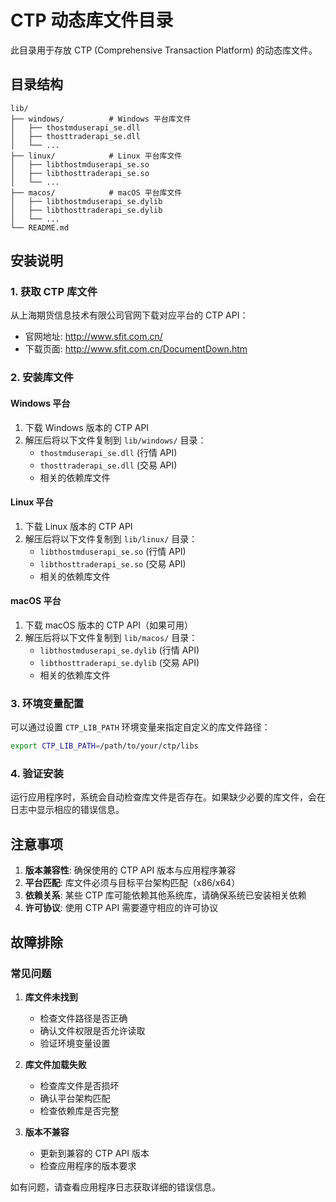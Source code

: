 # CTP 动态库文件目录

此目录用于存放 CTP (Comprehensive Transaction Platform) 的动态库文件。

## 目录结构

```
lib/
├── windows/          # Windows 平台库文件
│   ├── thostmduserapi_se.dll
│   ├── thosttraderapi_se.dll
│   └── ...
├── linux/            # Linux 平台库文件
│   ├── libthostmduserapi_se.so
│   ├── libthosttraderapi_se.so
│   └── ...
├── macos/            # macOS 平台库文件
│   ├── libthostmduserapi_se.dylib
│   ├── libthosttraderapi_se.dylib
│   └── ...
└── README.md
```

## 安装说明

### 1. 获取 CTP 库文件

从上海期货信息技术有限公司官网下载对应平台的 CTP API：
- 官网地址: http://www.sfit.com.cn/
- 下载页面: http://www.sfit.com.cn/DocumentDown.htm

### 2. 安装库文件

#### Windows 平台
1. 下载 Windows 版本的 CTP API
2. 解压后将以下文件复制到 `lib/windows/` 目录：
   - `thostmduserapi_se.dll` (行情 API)
   - `thosttraderapi_se.dll` (交易 API)
   - 相关的依赖库文件

#### Linux 平台
1. 下载 Linux 版本的 CTP API
2. 解压后将以下文件复制到 `lib/linux/` 目录：
   - `libthostmduserapi_se.so` (行情 API)
   - `libthosttraderapi_se.so` (交易 API)
   - 相关的依赖库文件

#### macOS 平台
1. 下载 macOS 版本的 CTP API（如果可用）
2. 解压后将以下文件复制到 `lib/macos/` 目录：
   - `libthostmduserapi_se.dylib` (行情 API)
   - `libthosttraderapi_se.dylib` (交易 API)
   - 相关的依赖库文件

### 3. 环境变量配置

可以通过设置 `CTP_LIB_PATH` 环境变量来指定自定义的库文件路径：

```bash
export CTP_LIB_PATH=/path/to/your/ctp/libs
```

### 4. 验证安装

运行应用程序时，系统会自动检查库文件是否存在。如果缺少必要的库文件，会在日志中显示相应的错误信息。

## 注意事项

1. **版本兼容性**: 确保使用的 CTP API 版本与应用程序兼容
2. **平台匹配**: 库文件必须与目标平台架构匹配（x86/x64）
3. **依赖关系**: 某些 CTP 库可能依赖其他系统库，请确保系统已安装相关依赖
4. **许可协议**: 使用 CTP API 需要遵守相应的许可协议

## 故障排除

### 常见问题

1. **库文件未找到**
   - 检查文件路径是否正确
   - 确认文件权限是否允许读取
   - 验证环境变量设置

2. **库文件加载失败**
   - 检查库文件是否损坏
   - 确认平台架构匹配
   - 检查依赖库是否完整

3. **版本不兼容**
   - 更新到兼容的 CTP API 版本
   - 检查应用程序的版本要求

如有问题，请查看应用程序日志获取详细的错误信息。